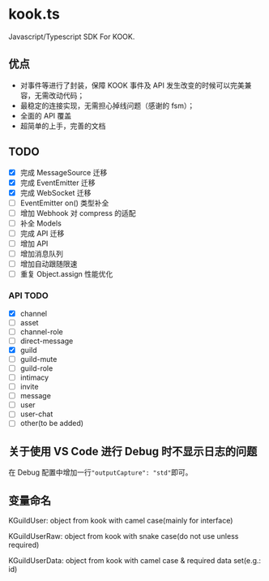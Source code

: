 # kook.ts

Javascript/Typescript SDK For KOOK.

## 优点

- 对事件等进行了封装，保障 KOOK 事件及 API 发生改变的时候可以完美兼容，无需改动代码；
- 最稳定的连接实现，无需担心掉线问题（感谢的 fsm）；
- 全面的 API 覆盖
- 超简单的上手，完善的文档

## TODO

- [x] 完成 MessageSource 迁移  
- [x] 完成 EventEmitter 迁移  
- [x] 完成 WebSocket 迁移  
- [ ] EventEmitter on() 类型补全  
- [ ] 增加 Webhook 对 compress 的适配  
- [ ] 补全 Models  
- [ ] 完成 API 迁移  
- [ ] 增加 API
- [ ] 增加消息队列  
- [ ] 增加自动跟随限速  
- [ ] 重复 Object.assign 性能优化

### API TODO
- [x] channel
- [ ] asset
- [ ] channel-role
- [ ] direct-message
- [x] guild
- [ ] guild-mute
- [ ] guild-role
- [ ] intimacy
- [ ] invite
- [ ] message
- [ ] user
- [ ] user-chat
- [ ] other(to be added)

## 关于使用 VS Code 进行 Debug 时不显示日志的问题

在 Debug 配置中增加一行`"outputCapture": "std"`即可。

## 变量命名

KGuildUser: object from kook with camel case(mainly for interface)

KGuildUserRaw: object from kook with snake case(do not use unless required)

KGuildUserData: object from kook with camel case & required data set(e.g.: id)
